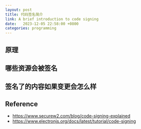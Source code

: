 ```yaml
---
layout: post
title: 代码签名简介
link: A brief introduction to code signing
date:   2023-12-05 22:58:00 +0800
categories: programming
---
```


## 原理

## 哪些资源会被签名

## 签名了的内容如果变更会怎么样

##

## Reference

- <https://www.securew2.com/blog/code-signing-explained>
- <https://www.electronjs.org/docs/latest/tutorial/code-signing>

